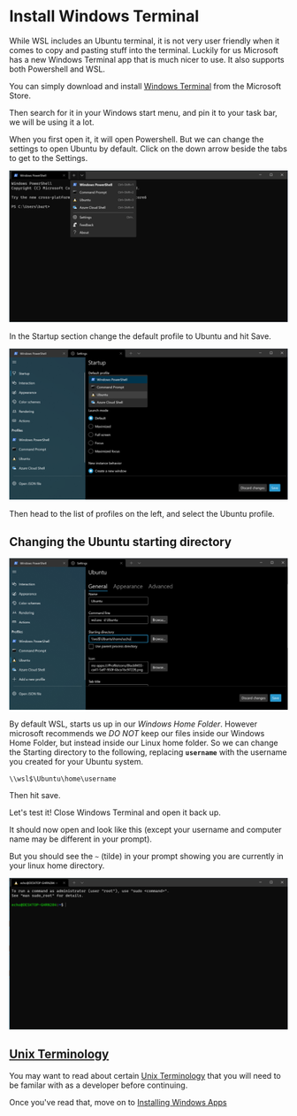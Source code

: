 # Install Windows Terminal

While WSL includes an Ubuntu terminal, it is not very user friendly when it comes to copy and pasting stuff into the terminal.  Luckily for us Microsoft has a new Windows Terminal app that is much nicer to use. It also supports both Powershell and WSL.

You can simply download and install [Windows Terminal] from the Microsoft Store.

Then search for it in your Windows start menu, and pin it to your task bar, we
will be using it a lot.

When you first open it, it will open Powershell. But we can change the settings
to open Ubuntu by default. Click on the down arrow beside the tabs to get to the
Settings.

![Windows-Terminal-Settings-Menu](images/Windows-Terminal-Settings-Menu.png)

In the Startup section change the default profile to Ubuntu and hit Save.

![Windows-Terminal-Default-Profile](images/Windows-Terminal-Default-Profile.png)

Then head to the list of profiles on the left, and select the Ubuntu profile.

## Changing the Ubuntu starting directory

![Windows-Terminal-Ubuntu-Starting-Directory](images/Windows-Terminal-Ubuntu-Starting-Directory.png)

By default WSL, starts us up in our *Windows Home Folder*. However microsoft recommends we *DO NOT* keep our files inside our Windows Home Folder, but instead
inside our Linux home folder.  So we can change the Starting directory to the following, replacing **`username`** with the username you created for your Ubuntu system.

```text
\\wsl$\Ubuntu\home\username
```

Then hit save.

Let's test it! Close Windows Terminal and open it back up.

It should now open and look like this (except your username and computer name may be different in your prompt).

But you should see the `~` (tilde) in your prompt showing you are currently in your linux home directory.

![Ubuntu-Windows-Terminal](images/Ubuntu-Windows-Terminal.png)

## [Unix Terminology]

You may want to read about certain [Unix Terminology] that you will need to be familar with as a developer before continuing.

Once you've read that, move on to [Installing Windows Apps]

[Installing Ansible]:ansible-setup.md
[Unix Terminology]:../resources/unix-terminology.md
[Windows Terminal]:https://www.microsoft.com/en-us/p/windows-terminal/9n0dx20hk701
[Installing Windows Apps]:windows-app-setup.md
